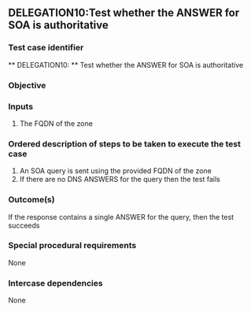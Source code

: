 ## DELEGATION10:Test whether the ANSWER for SOA is authoritative

### Test case identifier
** DELEGATION10: ** Test whether the ANSWER for SOA is authoritative 

### Objective

### Inputs
1. The FQDN of the zone

### Ordered description of steps to be taken to execute the test case
1. An SOA query is sent using the provided FQDN of the zone
2. If there are no DNS ANSWERS for the query then the test fails

### Outcome(s)
If the response contains a single ANSWER for the query, then the test succeeds

### Special procedural requirements
None

### Intercase dependencies
None
